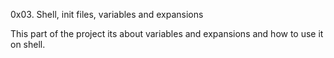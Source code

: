 0x03. Shell, init files, variables and expansions

This part of the project its about variables and expansions and how to use it on shell. 
